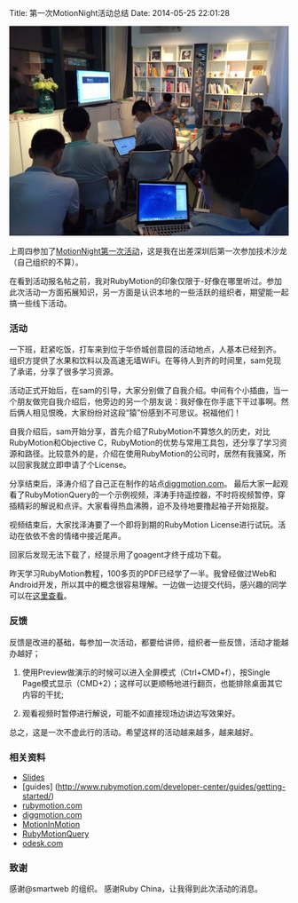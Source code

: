 Title: 第一次MotionNight活动总结
Date: 2014-05-25 22:01:28

![Motion Night](/_image/2014-05-25/IMG_5287.JPG)

上周四参加了[MotionNight第一次活动](https://ruby-china.org/topics/19268)，这是我在出差深圳后第一次参加技术沙龙（自己组织的不算）。

在看到活动报名帖之前，我对RubyMotion的印象仅限于-好像在哪里听过。参加此次活动一方面拓展知识，另一方面是认识本地的一些活跃的组织者，期望能一起搞一些线下活动。

### 活动
一下班，赶紧吃饭，打车来到位于华侨城创意园的活动地点，人基本已经到齐。
组织方提供了水果和饮料以及高速无墙WiFi。在等待人到齐的时间里，sam兑现了承诺，分享了很多学习资源。

活动正式开始后，在sam的引导，大家分别做了自我介绍。中间有个小插曲，当一个朋友做完自我介绍后，他旁边的另一个朋友说：我好像在你手底下干过事啊。然后俩人相见恨晚，大家纷纷对这段“猿”份感到不可思议。祝福他们！

自我介绍后，sam开始分享，首先介绍了RubyMotion不算悠久的历史，对比RubyMotion和Objective C，RubyMotion的优势与常用工具包，还分享了学习资源和路径。比较意外的是，介绍在使用RubyMotion的公司时，居然有我骚窝，所以回家我就立即申请了个License。

分享结束后，泽涛介绍了自己正在制作的站点[diggmotion.com](http://diggmotion.com)。
最后大家一起观看了RubyMotionQuery的一个示例视频，泽涛手持遥控器，不时将视频暂停，穿插精彩的解说和点评。大家看得热血沸腾，迫不及待地要撸起袖子开始抠腚。

视频结束后，大家找泽涛要了一个即将到期的RubyMotion License进行试玩。活动在依依不舍的情绪中接近尾声。

回家后发现无法下载了，经提示用了goagent才终于成功下载。

昨天学习RubyMotion教程，100多页的PDF已经学了一半。我曾经做过Web和Android开发，所以其中的概念很容易理解。一边做一边提交代码，感兴趣的同学可以在[这里查看](https://github.com/hkliya/RubyMotion-book-practices)。

### 反馈
反馈是改进的基础，每参加一次活动，都要给讲师，组织者一些反馈，活动才能越办越好；
1. 使用Preview做演示的时候可以进入全屏模式（Ctrl+CMD+f），按Single Page模式显示（CMD+2）；这样可以更顺畅地进行翻页，也能排除桌面其它内容的干扰;

2. 观看视频时暂停进行解说，可能不如直接现场边讲边写效果好。

总之，这是一次不虚此行的活动。希望这样的活动越来越多，越来越好。

### 相关资料
* [Slides](http://pan.baidu.com/share/link?shareid=2458854204&uk=3373883661)
* [guides] (http://www.rubymotion.com/developer-center/guides/getting-started/)
* [rubymotion.com](http://rubymotion.com)
* [diggmotion.com](http://diggmotion.com)
* [MotionInMotion](https://motioninmotion.tv/)
* [RubyMotionQuery](http://rubymotionquery.com/)
* [odesk.com](http://odesk.com)

### 致谢
感谢@smartweb 的组织。
感谢Ruby China，让我得到此次活动的消息。